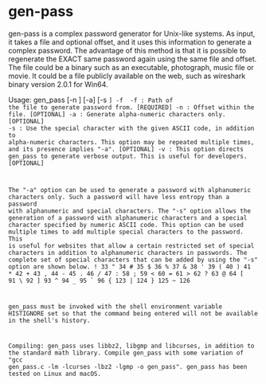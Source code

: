 # gen-pass
gen-pass is a complex password generator for Unix-like systems. As input, it takes a file and optional offset, and it uses this information to generate a complex password. The advantage of this method is that it is possible to regenerate the EXACT same password again using the same file and offset. The file could be a binary such as an executable, photograph, music file or movie. It could be a file publicly available on the web, such as wireshark binary version 2.0.1 for Win64.

Usage: gen_pass [-n <offset>] [-a] [-s <code>] -f <file>
  -f : Path of the file to generate password from. [REQUIRED]
  -n : Offset within the file.                     [OPTIONAL]
  -a : Generate alpha-numeric characters only.     [OPTIONAL]
  -s : Use the special character with the given ASCII
       code, in addition to alpha-numeric characters.
       This option may be repeated multiple times, and
       its presence implies "-a".                  [OPTIONAL]
  -v : This option directs gen_pass to generate verbose
       output. This is useful for developers.      [OPTIONAL]

The "-a" option can be used to generate a password with alphanumeric characters only. Such a password will have less entropy than a password with alphanumeric and special characters. The "-s" option allows the generation of a password with alphanumeric characters and a special character specified by numeric ASCII code. This option can be used multiple times to add multiple special characters to the password. This is useful for websites that allow a certain restricted set of special characters in addition to alphanumeric characters in passwords. The complete set of special characters that can be added by using the "-s" option are shown below.
! 33   " 34   # 35   $ 36   % 37   & 38   ' 39   ( 40   ) 41   * 42   + 43
, 44   - 45   . 46   / 47   : 58   ; 59   < 60   = 61   > 62   ? 63   @ 64
[ 91   \ 92   ] 93   ^ 94   _ 95   ` 96   { 123  | 124  } 125  ~ 126

gen_pass must be invoked with the shell environment variable HISTIGNORE set so that the command being entered will not be available in the shell's history.

Compiling: gen_pass uses libbz2, libgmp and libcurses, in addition to the standard math library. Compile gen_pass with some variation of "gcc gen_pass.c -lm -lcurses -lbz2 -lgmp -o gen_pass". gen_pass has been tested on Linux and macOS.
 
